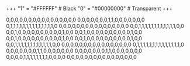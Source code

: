+++
"1" = "#FFFFFF"  # Black
"0" = "#00000000"  # Transparent
+++

0,0,0,0,0,0,0,0,0,0,0,0,0,0,0,0
0,0,0,0,0,0,0,1,1,0,0,0,0,0,0,0
0,1,1,1,1,1,1,1,1,1,1,1,1,1,1,0
0,0,0,0,0,0,0,0,0,0,0,0,0,0,0,0
0,0,1,1,1,1,1,1,1,1,1,1,1,1,0,0
0,0,1,0,0,0,0,0,0,0,0,0,0,1,0,0
0,0,1,0,0,0,0,0,0,0,0,0,0,1,0,0
0,0,1,0,0,0,0,0,0,0,0,0,0,1,0,0
0,0,1,0,0,0,0,0,0,0,0,0,0,1,0,0
0,0,1,1,1,1,1,1,1,1,1,1,1,1,0,0
0,0,0,0,0,0,0,0,0,0,0,0,0,0,0,0
0,1,1,1,1,1,1,1,1,1,1,1,1,1,1,0
0,0,0,0,0,0,0,1,1,0,0,0,0,0,0,0
0,0,0,0,0,0,0,1,1,0,0,0,0,0,0,0
0,0,0,0,1,1,1,1,1,1,1,1,0,0,0,0
0,0,0,0,0,0,0,0,0,0,0,0,0,0,0,0
